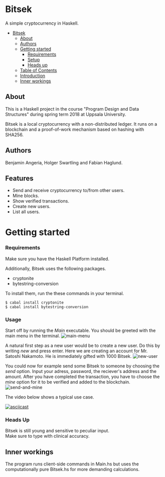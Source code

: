 # Bitsek

A simple cryptocurrency in Haskell.

- [Bitsek](#bitsek)
  * [About](#about)
  * [Authors](#authors)
  * [Getting started](#getting-started)
    + [Requirements](#requirements)
    + [Setup](#setup)
    + [Heads up](#heads-up)
  * [Table of Contents](#table-of-contents)
  * [Introduction](#introduction)
  * [Inner workings](#inner-workings)

## About
This is a Haskell project in the course "Program Design and Data Structures" during spring term 2018 at Uppsala University.

Bitsek is a local cryptocurrency with a non-distributed ledger. It runs on a blockchain and a proof-of-work mechanism based on hashing with SHA256.

## Authors 
Benjamin Angeria, Holger Swartling and Fabian Haglund.

## Features

- Send and receive cryptocurrency to/from other users.
- Mine blocks.
- Show verified transactions.
- Create new users.
- List all users.

# Getting started
### Requirements
Make sure you have the Haskell Platform installed.

Additionally, Bitsek uses the following packages.
* cryptonite
* bytestring-conversion

To install them, run the these commands in your terminal.

```
$ cabal install cryptonite
$ cabal install bytestring-conversion
```

### Usage

Start off by running the _Main_ executable. You should be greeted with the main menu in the terminal.
![main-menu](https://i.imgur.com/pnNQWa6.png)

A natural first step as a new user would be to create a new user. Do this by writing _new_ and press enter. Here we are creating an account for Mr. Satoshi Nakamoto. He is immediately gifted with 1000 Bitsek.
![new-user](https://i.imgur.com/taYfsBF.png)

You could now for example send some Bitsek to someone by choosing the _send_ option. Input your adress, password, the reciever's address and the amount. After you have completed the transaction, you have to choose the _mine_ option for it to be verified and added to the blockchain.
![send-and-mine](https://i.imgur.com/qjdaE0H.png)

The video below shows a typical use case.

[![asciicast](https://asciinema.org/a/sYSh7OOmaof5QOq3Hy62CUE9I.png)](https://asciinema.org/a/sYSh7OOmaof5QOq3Hy62CUE9I)



### Heads Up
Bitsek is still young and sensitive to peculiar input.  
Make sure to type with clinical accuracy.

## Inner workings

The program runs client-side commands in Main.hs but uses the computationally pure Bitsek.hs for more demanding calculations.
